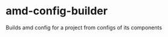amd-config-builder
==================

Builds amd config for a project from configs of its components
